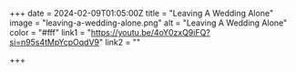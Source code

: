 +++ 
date = 2024-02-09T01:05:00Z 
title = "Leaving A Wedding Alone" 
image = "leaving-a-wedding-alone.png" 
alt = "Leaving A Wedding Alone" 
color = "#fff" 
link1 = "https://youtu.be/4oY0zxQ9iFQ?si=n95s4tMpYcpOqdV9" 
link2 = ""

+++

